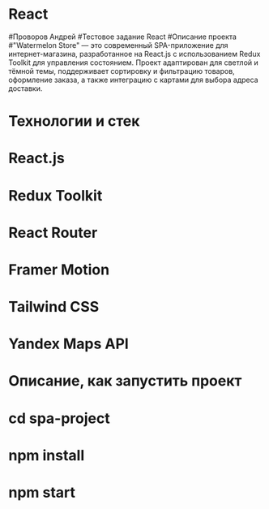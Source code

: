 # React
#Проворов Андрей
#Тестовое задание React
#Описание проекта
#"Watermelon Store" — это современный SPA-приложение для интернет-магазина, разработанное на React.js с использованием Redux Toolkit для управления состоянием. Проект адаптирован для светлой и тёмной темы, поддерживает сортировку и фильтрацию товаров, оформление заказа, а также интеграцию с картами для выбора адреса доставки.
# Технологии и стек
# React.js 
# Redux Toolkit 
# React Router 
# Framer Motion 
# Tailwind CSS 
# Yandex Maps API 

# Описание, как запустить проект
# cd spa-project
# npm install
# npm start
